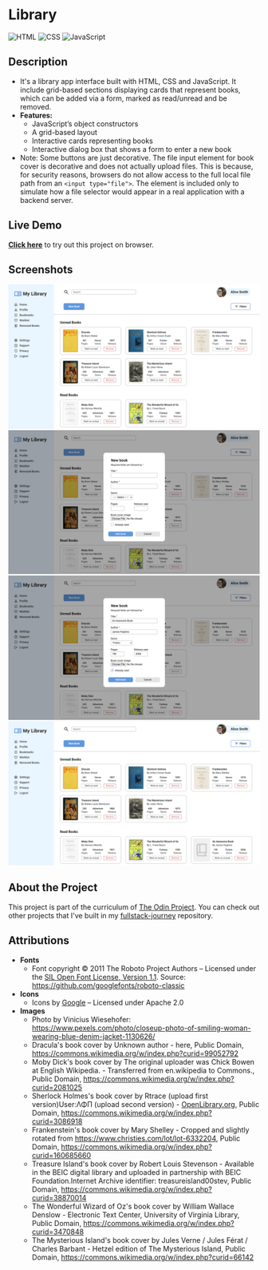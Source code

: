 # Library

![HTML](https://img.shields.io/badge/HTML-E34F26?style=for-the-badge&logo=html5&logoColor=white)
![CSS](https://img.shields.io/badge/CSS-663399?style=for-the-badge&logo=css&logoColor=white)
![JavaScript](https://img.shields.io/badge/JavaScript-F7DF1E?style=for-the-badge&logo=javascript&logoColor=black)

## Description

- It's a library app interface built with HTML, CSS and JavaScript. It include grid-based sections displaying cards that represent books, which can be added via a form, marked as read/unread and be removed.
- **Features:**
    - JavaScript’s object constructors
    - A grid-based layout
    - Interactive cards representing books
    - Interactive dialog box that shows a form to enter a new book
- Note: Some buttons are just decorative. The file input element for book cover is decorative and does not actually upload files. This is because, for security reasons, browsers do not allow access to the full local file path from an `<input type="file">`. The element is included only to simulate how a file selector would appear in a real application with a backend server.

## Live Demo

**[Click here](https://pedroasb.github.io/library/)** to try out this project on browser.

## Screenshots

![Screenshot 1](./screenshots/screenshot-1.png)
![Screenshot 2](./screenshots/screenshot-2.png)
![Screenshot 3](./screenshots/screenshot-3.png)
![Screenshot 4](./screenshots/screenshot-4.png)

## About the Project

This project is part of the curriculum of [The Odin Project](https://www.theodinproject.com/). You can check out other projects that I've built in my [fullstack-journey](https://github.com/PedroASB/fullstack-journey) repository.

## Attributions

- **Fonts**
    - Font copyright © 2011 The Roboto Project Authors – Licensed under the [SIL Open Font License, Version 1.1](https://openfontlicense.org/). Source: https://github.com/googlefonts/roboto-classic
- **Icons**
    - Icons by [Google](https://fonts.google.com/icons) – Licensed under Apache 2.0
- **Images**
    - Photo by Vinicius Wiesehofer: https://www.pexels.com/photo/closeup-photo-of-smiling-woman-wearing-blue-denim-jacket-1130626/
    - Dracula's book cover by Unknown author - here, Public Domain, https://commons.wikimedia.org/w/index.php?curid=99052792
    - Moby Dick's book cover by The original uploader was Chick Bowen at English Wikipedia. - Transferred from en.wikipedia to Commons., Public Domain, https://commons.wikimedia.org/w/index.php?curid=2081025
    - Sherlock Holmes's book cover by Rtrace (upload first version)User:ΛΦΠ (upload second version) - [OpenLibrary.org](http://openlibrary.org/), Public Domain, https://commons.wikimedia.org/w/index.php?curid=3086918
    - Frankenstein's book cover by Mary Shelley - Cropped and slightly rotated from https://www.christies.com/lot/lot-6332204, Public Domain, https://commons.wikimedia.org/w/index.php?curid=160685660
    - Treasure Island's book cover by Robert Louis Stevenson - Available in the BEIC digital library and uploaded in partnership with BEIC Foundation.Internet Archive identifier: treasureisland00stev, Public Domain, https://commons.wikimedia.org/w/index.php?curid=38870014
    - The Wonderful Wizard of Oz's book cover by William Wallace Denslow - Electronic Text Center, University of Virginia Library, Public Domain, https://commons.wikimedia.org/w/index.php?curid=3470848
    - The Mysterious Island's book cover by Jules Verne / Jules Férat / Charles Barbant - Hetzel edition of The Mysterious Island, Public Domain, https://commons.wikimedia.org/w/index.php?curid=66142
